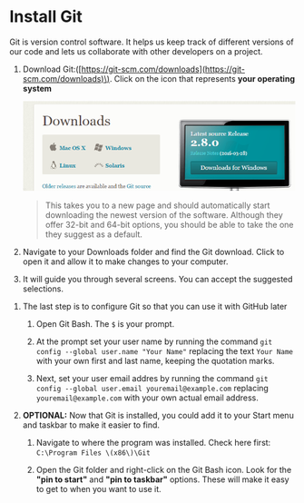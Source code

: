 

# Install Git

Git is version control software. It helps us keep track of different versions of our code and lets us collaborate with other developers on a project.

1. Download Git:\([https://git-scm.com/downloads](https://git-scm.com/downloads)\). Click on the icon that represents **your operating system**

   ![Git Download Image](/assets/image05png.png)

   > This takes you to a new page and should automatically start downloading the newest version of the software. Although they offer 32-bit and 64-bit options, you should be able to take the one they suggest as a default.
   
2. Navigate to your Downloads folder and find the Git download. Click to open it and allow it to make changes to your computer.

3. It will guide you through several screens. You can accept the suggested selections.

<!--sec data-title="Windows Only" data-id="section0" data-show=true data-collapse=true ces-->
1. The last step is to configure Git so that you can use it with GitHub later

      1. Open Git Bash.  The `$` is your prompt.

      2. At the prompt set your user name by running the command `git config --global user.name "Your Name"` replacing the text `Your Name` with your own first and last name, keeping the quotation marks.

      3. Next, set your user email addres by running the command `git config --global user.email youremail@example.com` replacing `youremail@example.com` with your own actual email address.
      
2. **OPTIONAL:** Now that Git is installed, you could add it to your Start menu and taskbar to make it easier to find.

      1. Navigate to where the program was installed.  Check here first: `C:\Program Files \(x86\)\Git`

      2. Open the Git folder and right-click on the Git Bash icon.  Look for the **"pin to start"** and **"pin to taskbar"** options. These will make it easy to get to when you want to use it.

<!--endsec-->
   
   



